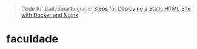> Code for DailySmarty guide: [Steps for Deploying a Static HTML Site with Docker and Nginx](http://www.dailysmarty.com/posts/steps-for-deploying-a-static-html-site-with-docker-and-nginx)
# faculdade
